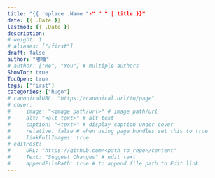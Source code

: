 ```yaml
---
title: "{{ replace .Name "-" " " | title }}"
date: {{ .Date }}
lastmod: {{ .Date }}
description:
# weight: 1
# aliases: ["/first"]
draft: false
author: "嘟囔"
# author: ["Me", "You"] # multiple authors
ShowToc: true
TocOpen: true
tags: ["first"]
categories: ["hugo"]
# canonicalURL: "https://canonical.url/to/page"
# cover:
#     image: "<image path/url>" # image path/url
#     alt: "<alt text>" # alt text
#     caption: "<text>" # display caption under cover
#     relative: false # when using page bundles set this to true
#     linkFullImages: true
# editPost:
#     URL: "https://github.com/<path_to_repo>/content"
#     Text: "Suggest Changes" # edit text
#     appendFilePath: true # to append file path to Edit link
---
```

